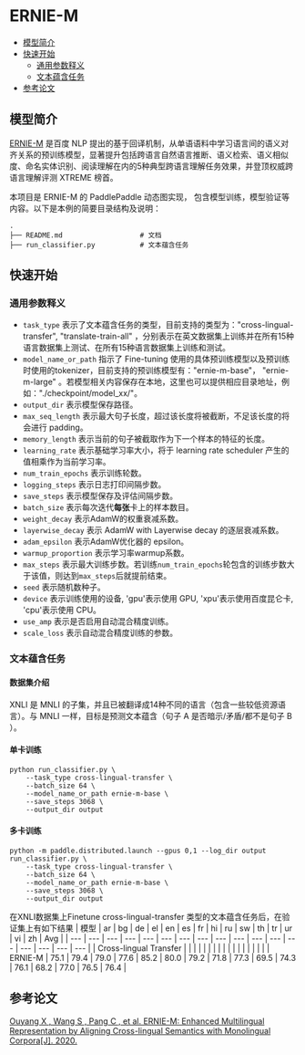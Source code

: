 # ERNIE-M

* [模型简介](#模型简介)
* [快速开始](#快速开始)
  * [通用参数释义](#通用参数释义)
  * [文本蕴含任务](#文本蕴含任务)
* [参考论文](#参考论文)

## 模型简介

[ERNIE-M](https://arxiv.org/abs/2012.15674) 是百度 NLP 提出的基于回译机制，从单语语料中学习语言间的语义对齐关系的预训练模型，显著提升包括跨语言自然语言推断、语义检索、语义相似度、命名实体识别、阅读理解在内的5种典型跨语言理解任务效果，并登顶权威跨语言理解评测 XTREME 榜首。

本项目是 ERNIE-M 的 PaddlePaddle 动态图实现， 包含模型训练，模型验证等内容。以下是本例的简要目录结构及说明：

```text
.
├── README.md                   # 文档
├── run_classifier.py           # 文本蕴含任务
```

## 快速开始

### 通用参数释义

- `task_type` 表示了文本蕴含任务的类型，目前支持的类型为："cross-lingual-transfer", "translate-train-all"
  ，分别表示在英文数据集上训练并在所有15种语言数据集上测试、在所有15种语言数据集上训练和测试。
- `model_name_or_path` 指示了 Fine-tuning 使用的具体预训练模型以及预训练时使用的tokenizer，目前支持的预训练模型有："ernie-m-base"， "ernie-m-large"
  。若模型相关内容保存在本地，这里也可以提供相应目录地址，例如："./checkpoint/model_xx/"。
- `output_dir` 表示模型保存路径。
- `max_seq_length` 表示最大句子长度，超过该长度将被截断，不足该长度的将会进行 padding。
- `memory_length` 表示当前的句子被截取作为下一个样本的特征的长度。
- `learning_rate` 表示基础学习率大小，将于 learning rate scheduler 产生的值相乘作为当前学习率。
- `num_train_epochs` 表示训练轮数。
- `logging_steps` 表示日志打印间隔步数。
- `save_steps` 表示模型保存及评估间隔步数。
- `batch_size` 表示每次迭代**每张**卡上的样本数目。
- `weight_decay` 表示AdamW的权重衰减系数。
- `layerwise_decay` 表示 AdamW with Layerwise decay 的逐层衰减系数。
- `adam_epsilon` 表示AdamW优化器的 epsilon。
- `warmup_proportion` 表示学习率warmup系数。
- `max_steps` 表示最大训练步数。若训练`num_train_epochs`轮包含的训练步数大于该值，则达到`max_steps`后就提前结束。
- `seed` 表示随机数种子。
- `device` 表示训练使用的设备, 'gpu'表示使用 GPU, 'xpu'表示使用百度昆仑卡, 'cpu'表示使用 CPU。
- `use_amp` 表示是否启用自动混合精度训练。
- `scale_loss` 表示自动混合精度训练的参数。

### 文本蕴含任务

#### 数据集介绍
XNLI 是 MNLI 的子集，并且已被翻译成14种不同的语言（包含一些较低资源语言）。与 MNLI 一样，目标是预测文本蕴含（句子 A 是否暗示/矛盾/都不是句子 B ）。

#### 单卡训练

```shell
python run_classifier.py \
    --task_type cross-lingual-transfer \
    --batch_size 64 \
    --model_name_or_path ernie-m-base \
    --save_steps 3068 \
    --output_dir output
```

#### 多卡训练

```shell
python -m paddle.distributed.launch --gpus 0,1 --log_dir output run_classifier.py \
    --task_type cross-lingual-transfer \
    --batch_size 64 \
    --model_name_or_path ernie-m-base \
    --save_steps 3068 \
    --output_dir output
```

在XNLI数据集上Finetune cross-lingual-transfer 类型的文本蕴含任务后，在验证集上有如下结果
| 模型 | ar | bg | de | el | en | es | fr | hi | ru | sw | th | tr | ur | vi | zh | Avg |
| --- | --- | --- | --- | --- | --- | --- | --- | --- | --- | --- | --- | --- | --- | --- | --- | --- |
| Cross-lingual Transfer |  |  |  |  |  |  |  |  |  |  |  |  |  |  |  |  |
| ERNIE-M | 75.1 | 79.4 | 79.0 | 77.6 | 85.2 | 80.0 | 79.2 | 71.8 | 77.3 | 69.5 | 74.3 | 76.1 | 68.2 | 77.0 | 76.5 | 76.4 |

## 参考论文

 [Ouyang X ,  Wang S ,  Pang C , et al. ERNIE-M: Enhanced Multilingual Representation by Aligning Cross-lingual Semantics with Monolingual Corpora[J].  2020.](https://arxiv.org/abs/2012.15674)
